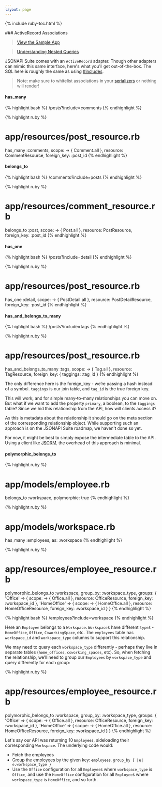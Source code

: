 ```yaml
---
layout: page
---
```


{% include ruby-toc.html %}

<div markdown="1" class="col-md-8 col-md-offset-1">
### ActiveRecord Associations

> [View the Sample App](https://github.com/jsonapi-suite/employee_directory/compare/step_9_associations...step_12_fsp_associations)

> [Understanding Nested Queries]({{site.github.url}}/ruby/reads/nested}})

JSONAPI Suite comes with an `ActiveRecord` adapter. Though other
adapters can mimic this same interface, here's what you'll get
out-of-the-box. The SQL here is roughly the same as using [#includes](http://guides.rubyonrails.org/active_record_querying.html#eager-loading-associations).

> Note: make sure to whitelist associations in your [serializers]({{site.github.url}}/ruby/reads/serializers) or nothing will render!

#### has_many

{% highlight bash %}
/posts?include=comments
{% endhighlight %}

{% highlight ruby %}
# app/resources/post_resource.rb
has_many :comments,
  scope: -> { Comment.all },
  resource: CommentResource,
  foreign_key: :post_id
{% endhighlight %}

#### belongs_to

{% highlight bash %}
/comments?include=posts
{% endhighlight %}

{% highlight ruby %}
# app/resources/comment_resource.rb
belongs_to :post,
  scope: -> { Post.all },
  resource: PostResource,
  foreign_key: :post_id
{% endhighlight %}

#### has_one

{% highlight bash %}
/posts?include=detail
{% endhighlight %}

{% highlight ruby %}
# app/resources/post_resource.rb
has_one :detail,
  scope: -> { PostDetail.all },
  resource: PostDetailResource,
  foreign_key: :post_id
{% endhighlight %}

#### has_and_belongs_to_many

{% highlight bash %}
/posts?include=tags
{% endhighlight %}

{% highlight ruby %}
# app/resources/post_resource.rb
has_and_belongs_to_many :tags,
  scope: -> { Tag.all },
  resource: TagResource,
  foreign_key: { taggings: :tag_id }
{% endhighlight %}

The only difference here is the foreign_key - we’re passing a hash instead of a symbol. `taggings` is our join table, and `tag_id` is the true foreign key.

This will work, and for simple many-to-many relationships you can move on. But what if we want to add the property `primary`, a boolean, to the `taggings` table? Since we hid this relationship from the API, how will clients access it?

As this is metadata about the relationship it should go on the meta section of the corresponding relationship object. While supporting such an approach is on the JSONAPI Suite roadmap, we haven't done so yet.

For now, it might be best to simply expose the intermediate table to the API. Using a client like [JSORM]({{site.github.url}}/js/home), the overhead of this approach is minimal.

#### polymorphic_belongs_to

{% highlight ruby %}
# app/models/employee.rb
belongs_to :workspace, polymorphic: true
{% endhighlight %}

{% highlight ruby %}
# app/models/workspace.rb
has_many :employees, as: :workspace
{% endhighlight %}

{% highlight ruby %}
# app/resources/employee_resource.rb
polymorphic_belongs_to :workspace,
  group_by: :workspace_type,
  groups: {
    'Office' => {
      scope: -> { Office.all },
      resource: OfficeResource,
      foreign_key: :workspace_id
    },
    'HomeOffice' => {
      scope: -> { HomeOffice.all },
      resource: HomeOfficeResource,
      foreign_key: :workspace_id
    }
  }
{% endhighlight %}

{% highlight bash %}
/employees?include=workspace
{% endhighlight %}

Here an `Employee` belongs to a `Workspace`. `Workspace`s have
different `type`s - `HomeOffice`, `Office`, `CoworkingSpace`, etc. The
`employees` table has `workspace_id` and `workspace_type` columns
to support this relationship.

We may need to query each `workspace_type` differently - perhaps
they live in separate tables (`home_offices`, `coworking_spaces`, etc). So, when fetching the relationship, we'll need to group our `Employees` by `workspace_type` and query differently for each group:

{% highlight ruby %}
# app/resources/employee_resource.rb
polymorphic_belongs_to :workspace,
  group_by: :workspace_type,
  groups: {
    'Office' => {
      scope: -> { Office.all },
      resource: OfficeResource,
      foreign_key: :workspace_id
    },
    'HomeOffice' => {
      scope: -> { HomeOffice.all },
      resource: HomeOfficeResource,
      foreign_key: :workspace_id
    }
  }
{% endhighlight %}

Let's say our API was returning 10 `Employees`, sideloading their corresponding `Workspace`. The underlying code would:

* Fetch the employees
* Group the employees by the given key: `employees.group_by { |e|
  e.workspace_type }`
* Use the `Office` configuration for all `Employee`s where
  `workspace_type` is `Office`, and use the `HomeOffice` configuration
for all `Employee`s where `workspace_type` is `HomeOffice`, and so
forth.
